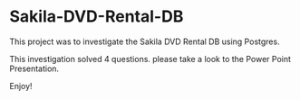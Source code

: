 # Sakila-DVD-Rental-DB

This project was to investigate the Sakila DVD Rental DB using Postgres. 

This investigation solved 4 questions.
please take a look to the Power Point Presentation.

Enjoy!
